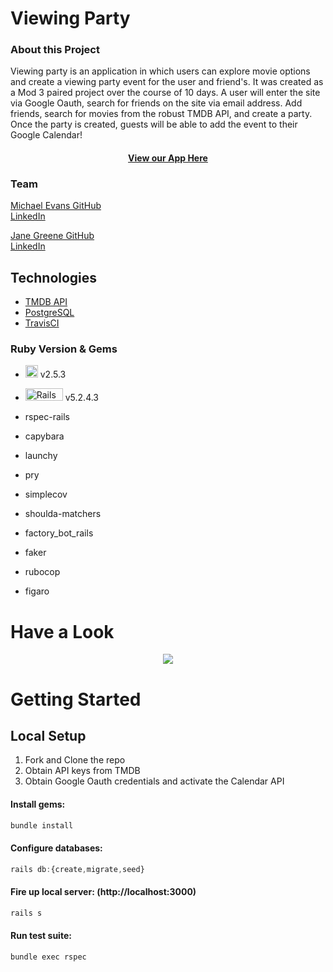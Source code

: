 # Viewing Party
### About this Project

Viewing party is an application in which users can explore movie options and create a viewing party event for the user and friend's. It was created as a Mod 3 paired project over the course of 10 days. A user will enter the site via Google Oauth, search for friends on the site via email address. Add friends, search for movies from the robust TMDB API, and create a party. Once the party is created, guests will be able to add the event to their Google Calendar!

<h4 align="center">
<a href="https://viewing-party-me-jg.herokuapp.com/">View our App Here</a>
</h4>


### Team
<p>
<a href="https://github.com/michaeljevans">Michael Evans GitHub</a>
</br>
<a href="https://www.linkedin.com/in/michaeljamesevans/">LinkedIn</a>
</p>
<p>
<a href="https://github.com/janegreene">Jane Greene GitHub</a>
</br>
<a href="https://www.linkedin.com/in/jane-greene-mba/">LinkedIn</a>
</p>

## Technologies
* [TMDB API](https://www.themoviedb.org/documentation/api)
* [PostgreSQL](https://www.postgresql.org/)
* [TravisCI](https://travis-ci.org/)

### Ruby Version & Gems
- <img src="https://upload.wikimedia.org/wikipedia/commons/thumb/7/73/Ruby_logo.svg/200px-Ruby_logo.svg.png" alt="Ruby Logo" width="20" height="20"/> v2.5.3
- <img src="https://upload.wikimedia.org/wikipedia/commons/thumb/6/62/Ruby_On_Rails_Logo.svg/200px-Ruby_On_Rails_Logo.svg.png" alt="Rails Logo" width="60" height="20" /> v5.2.4.3

- rspec-rails
- capybara
- launchy
- pry
- simplecov
- shoulda-matchers
- factory_bot_rails
- faker
- rubocop
- figaro

# Have a Look
<p align="center">
<img src="https://i.imgur.com/CGKKU93.png">
</p>

# Getting Started

## Local Setup

1. Fork and Clone the repo
2. Obtain API keys from TMDB
3. Obtain Google Oauth credentials and activate the Calendar API

#### Install gems:
```javascript
bundle install
```
#### Configure databases:
```javascript
rails db:{create,migrate,seed}
```
#### Fire up local server: (http://localhost:3000)
```javascript
rails s
```
#### Run test suite:
```javascript
bundle exec rspec
```
